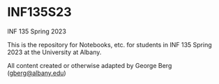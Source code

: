 # INF135S23
INF 135 Spring 2023

This is the repository for Notebooks, etc. for students in INF 135 Spring 2023 at the University at Albany.

All content created or otherwise adapted by George Berg (gberg@albany.edu)

